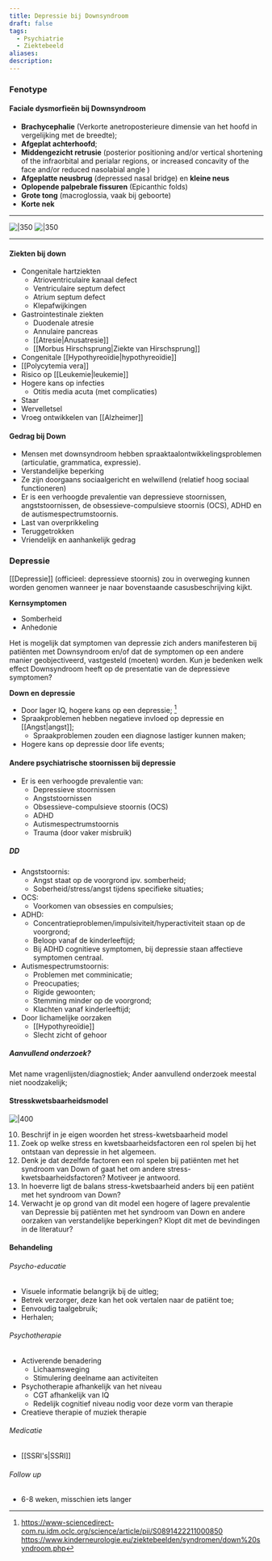 ```yaml
---
title: Depressie bij Downsyndroom
draft: false
tags:
  - Psychiatrie
  - Ziektebeeld
aliases: 
description: 
---
```


### Fenotype
#### Faciale dysmorfieën bij Downsyndroom
- **Brachycephalie** (Verkorte anetroposterieure dimensie van het hoofd in vergelijking met de breedte);
- **Afgeplat achterhoofd**;
- **Middengezicht retrusie** (posterior positioning and/or vertical shortening of the infraorbital and perialar regions, or increased concavity of the face and/or reduced nasolabial angle )
- **Afgeplatte neusbrug** (depressed nasal bridge) en **kleine neus**
- **Oplopende palpebrale fissuren** (Epicanthic folds)
- **Grote tong** (macroglossia, vaak bij geboorte)
- **Korte nek**
****
![|350](https://i.imgur.com/L6mad4v.png)
![|350](https://i.imgur.com/yPtwYpE.png)
****

#### Ziekten bij down
- Congenitale hartziekten
	- Atrioventriculaire kanaal defect
	- Ventriculaire septum defect
	- Atrium septum defect
	- Klepafwijkingen
- Gastrointestinale ziekten
	- Duodenale atresie
	- Annulaire pancreas
	- [[Atresie|Anusatresie]] 
	- [[Morbus Hirschsprung|Ziekte van Hirschsprung]]
- Congenitale [[Hypothyreoïdie|hypothyreoïdie]]
- [[Polycytemia vera]]
- Risico op [[Leukemie|leukemie]]
- Hogere kans op infecties
	- Otitis media acuta (met complicaties)
- Staar 
- Wervelletsel
- Vroeg ontwikkelen van [[Alzheimer]]

#### Gedrag bij Down
- Mensen met downsyndroom hebben spraaktaalontwikkelingsproblemen (articulatie, grammatica, expressie). 
- Verstandelijke beperking
- Ze zijn doorgaans sociaalgericht en welwillend (relatief hoog sociaal functioneren)
- Er is een verhoogde prevalentie van depressieve stoornissen, angststoornissen, de obsessieve-compulsieve stoornis (OCS), ADHD en de autismespectrumstoornis.
- Last van overprikkeling
- Teruggetrokken
- Vriendelijk en aanhankelijk gedrag


### Depressie
[[Depressie]] (officieel: depressieve stoornis) zou in overweging kunnen worden genomen wanneer je naar bovenstaande casusbeschrijving kijkt. 

**Kernsymptomen**
- Somberheid
- Anhedonie

Het is mogelijk dat symptomen van depressie zich anders manifesteren bij patiënten met Downsyndroom en/of dat de symptomen op een andere manier geobjectiveerd, vastgesteld (moeten) worden.  Kun je bedenken welk effect Downsyndroom heeft op de presentatie van de depressieve symptomen? 

**Down en depressie**
- Door lager IQ, hogere kans op een depressie; [^1]
- Spraakproblemen hebben negatieve invloed op depressie en [[Angst|angst]];
	- Spraakproblemen zouden een diagnose lastiger kunnen maken;
- Hogere kans op depressie door life events;

#### Andere psychiatrische stoornissen bij depressie
- Er is een verhoogde prevalentie van:
	- Depressieve stoornissen
	- Angststoornissen
	- Obsessieve-compulsieve stoornis (OCS)
	- ADHD
	- Autismespectrumstoornis
	- Trauma (door vaker misbruik)

##### DD
- Angststoornis: 
	- Angst staat op de voorgrond ipv. somberheid;
	- Soberheid/stress/angst tijdens specifieke situaties;
- OCS:
	- Voorkomen van obsessies en compulsies;
- ADHD:
	- Concentratieproblemen/impulsiviteit/hyperactiviteit staan op de voorgrond;
	- Beloop vanaf de kinderleeftijd;
	- Bij ADHD cognitieve symptomen, bij depressie staan affectieve symptomen centraal.
- Autismespectrumstoornis:
	- Problemen met comminicatie;
	- Preocupaties;
	- Rigide gewoonten;
	- Stemming minder op de voorgrond;
	- Klachten vanaf kinderleeftijd;
- Door lichamelijke oorzaken
	- [[Hypothyreoïdie]]
	- Slecht zicht of gehoor


##### Aanvullend onderzoek?
Met name vragenlijsten/diagnostiek;
Ander aanvullend onderzoek meestal niet noodzakelijk;

#### Stresskwetsbaarheidsmodel
![|400](https://i.imgur.com/sgW1rVB.png)


10. Beschrijf in je eigen woorden het stress-kwetsbaarheid model
11. Zoek op welke stress en kwetsbaarheidsfactoren een rol spelen bij het ontstaan van depressie in het algemeen. 
12. Denk je dat dezelfde factoren een rol spelen bij  patiënten met het syndroom van Down of gaat het om andere stress-kwetsbaarheidsfactoren? Motiveer je antwoord. 
13. In hoeverre ligt de balans stress-kwetsbaarheid anders bij een patiënt met het syndroom van Down? 
14. Verwacht je op grond van dit model een hogere of lagere prevalentie van Depressie bij patiënten met het syndroom van Down en andere oorzaken van verstandelijke beperkingen? Klopt dit met de bevindingen in de literatuur? 

#### Behandeling
###### Psycho-educatie
- Visuele informatie belangrijk bij de uitleg;
- Betrek verzorger, deze kan het ook vertalen naar de patiënt toe;
- Eenvoudig taalgebruik;
- Herhalen;

###### Psychotherapie
- Activerende benadering
	- Lichaamsweging
	- Stimulering deelname aan activiteiten
- Psychotherapie afhankelijk van het niveau 
	- CGT afhankelijk van IQ
	- Redelijk cognitief niveau nodig voor deze vorm van therapie
- Creatieve therapie of muziek therapie

###### Medicatie
- [[SSRI's|SSRI]]

###### Follow up
- 6-8 weken, misschien iets langer





[^1]: https://www-sciencedirect-com.ru.idm.oclc.org/science/article/pii/S0891422211000850
https://www.kinderneurologie.eu/ziektebeelden/syndromen/down%20syndroom.php